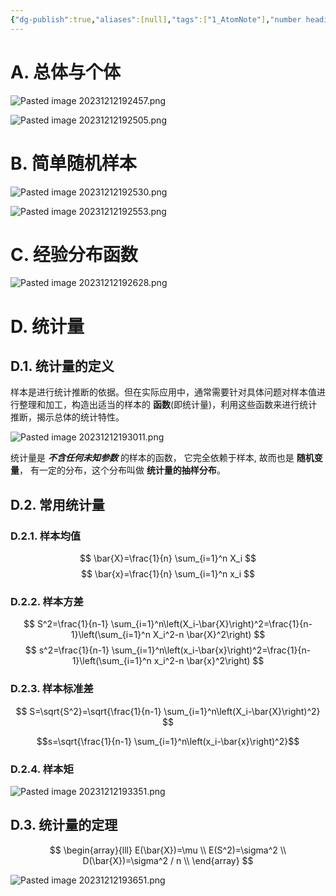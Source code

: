 ```yaml
---
{"dg-publish":true,"aliases":[null],"tags":["1_AtomNote"],"number headings":"auto, first-level 1, max 6, A.1.","Created-Date":"2023-12-12 19:14:08","Modified-Date":"2024-04-18 11:53:25","permalink":"/A01_Lessons/Aa04_概率论与数理统计/数理统计的基本概念/","dgPassFrontmatter":true}
---
```





# A. 总体与个体


![Pasted image 20231212192457.png](/img/user/Z02_ObFiles/Attachments/Pasted%20image%2020231212192457.png)


![Pasted image 20231212192505.png](/img/user/Z02_ObFiles/Attachments/Pasted%20image%2020231212192505.png)



# B. 简单随机样本

![Pasted image 20231212192530.png](/img/user/Z02_ObFiles/Attachments/Pasted%20image%2020231212192530.png)


![Pasted image 20231212192553.png](/img/user/Z02_ObFiles/Attachments/Pasted%20image%2020231212192553.png)




# C. 经验分布函数

![Pasted image 20231212192628.png](/img/user/Z02_ObFiles/Attachments/Pasted%20image%2020231212192628.png)




# D. 统计量



## D.1. 统计量的定义

样本是进行统计推断的依据。但在实际应用中，通常需要针对具体问题对样本值进行整理和加工，构造出适当的样本的 **函数**(即统计量)，利用这些函数来进行统计推断，揭示总体的统计特性。

![Pasted image 20231212193011.png](/img/user/Z02_ObFiles/Attachments/Pasted%20image%2020231212193011.png)


统计量是 ***不含任何未知参数*** 的样本的函数， 它完全依赖于样本, 故而也是 **随机变量**， 有一定的分布，这个分布叫做 **统计量的抽样分布**。




## D.2. 常用统计量




### D.2.1. 样本均值

$$
\bar{X}=\frac{1}{n} \sum_{i=1}^n X_i
$$
$$
\bar{x}=\frac{1}{n} \sum_{i=1}^n x_i
$$


### D.2.2. 样本方差

$$
S^2=\frac{1}{n-1} \sum_{i=1}^n\left(X_i-\bar{X}\right)^2=\frac{1}{n-1}\left(\sum_{i=1}^n X_i^2-n \bar{X}^2\right)
$$
$$
s^2=\frac{1}{n-1} \sum_{i=1}^n\left(x_i-\bar{x}\right)^2=\frac{1}{n-1}\left(\sum_{i=1}^n x_i^2-n \bar{x}^2\right)
$$

### D.2.3. 样本标准差


$$
S=\sqrt{S^2}=\sqrt{\frac{1}{n-1} \sum_{i=1}^n\left(X_i-\bar{X}\right)^2}
$$

$$s=\sqrt{\frac{1}{n-1} \sum_{i=1}^n\left(x_i-\bar{x}\right)^2}$$


### D.2.4. 样本矩


![Pasted image 20231212193351.png](/img/user/Z02_ObFiles/Attachments/Pasted%20image%2020231212193351.png)


## D.3. 统计量的定理

$$
\begin{array}{lll}
E(\bar{X})=\mu \\
E(S^2)=\sigma^2 \\
D(\bar{X})=\sigma^2 / n \\
\end{array}
$$


![Pasted image 20231212193651.png](/img/user/Z02_ObFiles/Attachments/Pasted%20image%2020231212193651.png)




